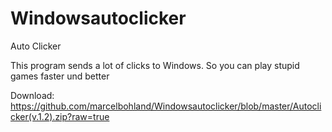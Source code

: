 # Windowsautoclicker
Auto Clicker

This program sends a lot of clicks to Windows. So you can play stupid games faster und better

Download: https://github.com/marcelbohland/Windowsautoclicker/blob/master/Autoclicker(v.1.2).zip?raw=true
